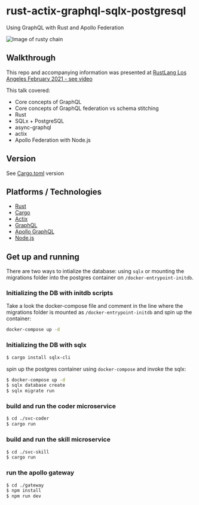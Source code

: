# rust-actix-graphql-sqlx-postgresql
Using GraphQL with Rust and Apollo Federation

![Image of rusty chain](img/pexels-mike-282004.jpg)

## Walkthrough
This repo and accompanying information was presented at [RustLang Los Angeles February 2021 - see video](https://youtu.be/hMIL12Mj7Pw)

This talk covered:
- Core concepts of GraphQL
- Core concepts of GraphQL federation vs schema stitching
- Rust
- SQLx + PostgreSQL
- async-graphql
- actix
- Apollo Federation with Node.js

## Version
See [Cargo.toml](Cargo.toml) version

## Platforms / Technologies
* [Rust](https://www.rust-lang.org/en-US/)
* [Cargo](https://doc.rust-lang.org/cargo/)
* [Actix](https://actix.rs/)
* [GraphQL](https://graphql.org/)
* [Apollo GraphQL](https://www.apollographql.com/)
* [Node.js](https://nodejs.org/en/)

## Get up and running

There are two ways to intialize the database: using `sqlx` or mounting the
migrations folder into the postgres container on `/docker-entrypoint-initdb`.

### Initializing the DB with initdb scripts

Take a look the docker-compose file and comment in the line where the
migrations folder is mounted as `/docker-entrypoint-initdb` and spin up the
container:

```bash
docker-compose up -d
```

### Initializing the DB with sqlx

```bash
$ cargo install sqlx-cli
```

spin up the postgres container using `docker-compose` and invoke the sqlx:

```bash
$ docker-compose up -d
$ sqlx database create
$ sqlx migrate run
```

### build and run the coder microservice
```bash
$ cd ./svc-coder
$ cargo run
```

### build and run the skill microservice
```bash
$ cd ./svc-skill
$ cargo run
```

### run the apollo gateway

```bash
$ cd ./gateway
$ npm install
$ npm run dev
```

